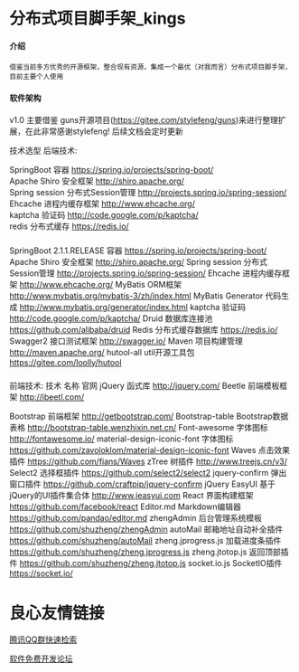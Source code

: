 # 分布式项目脚手架_kings

#### 介绍
    借鉴当前多方优秀的开源框架，整合现有资源，集成一个最优（对我而言）分布式项目脚手架，目前主要个人使用
#### 软件架构
v1.0 主要借鉴 guns开源项目(https://gitee.com/stylefeng/guns)来进行整理扩展，在此非常感谢stylefeng!
后续文档会定时更新

技术选型
后端技术:

 SpringBoot      容器                   https://spring.io/projects/spring-boot/   
 Apache Shiro    安全框架                http://shiro.apache.org/                  
 Spring session  分布式Session管理       http://projects.spring.io/spring-session/ 
 Ehcache         进程内缓存框架           http://www.ehcache.org/                   
 kaptcha         验证码                  http://code.google.com/p/kaptcha/         
 redis           分布式缓存              https://redis.io/                         



###
SpringBoot  2.1.1.RELEASE	容器	https://spring.io/projects/spring-boot/
Apache Shiro	安全框架	http://shiro.apache.org/
Spring session	分布式Session管理	http://projects.spring.io/spring-session/
Ehcache	进程内缓存框架	http://www.ehcache.org/
MyBatis	ORM框架	http://www.mybatis.org/mybatis-3/zh/index.html
MyBatis Generator	代码生成	http://www.mybatis.org/generator/index.html
kaptcha 验证码 http://code.google.com/p/kaptcha/
Druid	数据库连接池	https://github.com/alibaba/druid
Redis	分布式缓存数据库	https://redis.io/
Swagger2	接口测试框架	http://swagger.io/
Maven	项目构建管理	http://maven.apache.org/
hutool-all  util开源工具包 https://gitee.com/loolly/hutool



###
前端技术:
技术	名称	官网
jQuery	函式库	http://jquery.com/
Beetle  前端模板框架 http://ibeetl.com/

Bootstrap	前端框架	http://getbootstrap.com/
Bootstrap-table	Bootstrap数据表格	http://bootstrap-table.wenzhixin.net.cn/
Font-awesome	字体图标	http://fontawesome.io/
material-design-iconic-font	字体图标	https://github.com/zavoloklom/material-design-iconic-font
Waves	点击效果插件	https://github.com/fians/Waves
zTree	树插件	http://www.treejs.cn/v3/
Select2	选择框插件	https://github.com/select2/select2
jquery-confirm	弹出窗口插件	https://github.com/craftpip/jquery-confirm
jQuery EasyUI	基于jQuery的UI插件集合体	http://www.jeasyui.com
React	界面构建框架	https://github.com/facebook/react
Editor.md	Markdown编辑器	https://github.com/pandao/editor.md
zhengAdmin	后台管理系统模板	https://github.com/shuzheng/zhengAdmin
autoMail	邮箱地址自动补全插件	https://github.com/shuzheng/autoMail
zheng.jprogress.js	加载进度条插件	https://github.com/shuzheng/zheng.jprogress.js
zheng.jtotop.js	返回顶部插件	https://github.com/shuzheng/zheng.jtotop.js
socket.io.js	SocketIO插件	https://socket.io/

 # 良心友情链接

[腾讯QQ群快速检索](http://u.720life.cn/s/8cf73f7c)

[软件免费开发论坛](http://u.720life.cn/s/bbb01dc0)